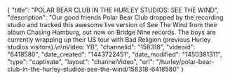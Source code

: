 {
    "title": "POLAR BEAR CLUB IN THE HURLEY STUDIOS: SEE THE WIND",
    "description": "Our good friends Polar Bear Club dropped by the recording studio and tracked this awesome live version of See The Wind from their album Chasing Hamburg, out now on Bridge Nine records. The boys are currently wrapping up their US tour with Bad Religion (previous Hurley studios visitors).\n\nVideo: YB",
    "channelid": "158318",
    "videoid": "6418580",
    "date_created": "1443722451",
    "date_modified": "1450381311",
    "type": "captivate",
    "layout": "channelVideo",
    "url": "\/hurley\/polar-bear-club-in-the-hurley-studios-see-the-wind\/158318-6418580"
}